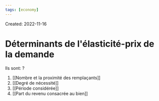 ```yaml
---
tags: [economy] 
---
```

Created: 2022-11-16

# Déterminants de l'élasticité-prix de la demande
Ils sont:
?
1. [[Nombre et la proximité des remplaçants]]
2. [[Degré de nécessité]]
3. [[Période considérée]]
4. [[Part du revenu consacrée au bien]]
<!--SR:!2022-12-03,6,170-->